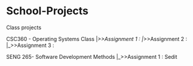 School-Projects
===============

Class projects 

CSC360 - Operating Systems Class
 |_>>Assignment 1 : 
 |_>>Assignment 2 :
 |_>>Assignment 3 :
 
SENG 265- Software Development Methods
 |_>>Assignment 1 : Sedit
